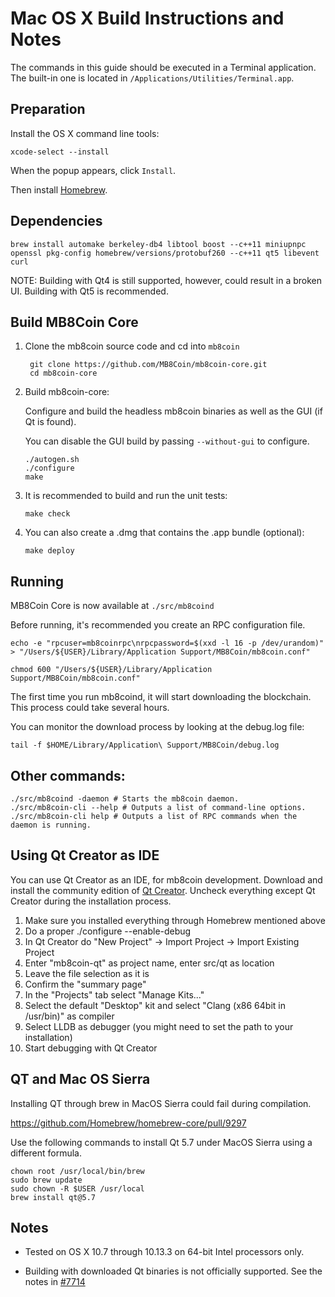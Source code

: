 Mac OS X Build Instructions and Notes
====================================
The commands in this guide should be executed in a Terminal application.
The built-in one is located in `/Applications/Utilities/Terminal.app`.

Preparation
-----------
Install the OS X command line tools:

`xcode-select --install`

When the popup appears, click `Install`.

Then install [Homebrew](http://brew.sh).

Dependencies
----------------------

    brew install automake berkeley-db4 libtool boost --c++11 miniupnpc openssl pkg-config homebrew/versions/protobuf260 --c++11 qt5 libevent curl

NOTE: Building with Qt4 is still supported, however, could result in a broken UI. Building with Qt5 is recommended.

Build MB8Coin Core
------------------------

1. Clone the mb8coin source code and cd into `mb8coin`

        git clone https://github.com/MB8Coin/mb8coin-core.git
        cd mb8coin-core

2.  Build mb8coin-core:

    Configure and build the headless mb8coin binaries as well as the GUI (if Qt is found).

    You can disable the GUI build by passing `--without-gui` to configure.

        ./autogen.sh
        ./configure
        make

3.  It is recommended to build and run the unit tests:

        make check

4.  You can also create a .dmg that contains the .app bundle (optional):

        make deploy

Running
-------

MB8Coin Core is now available at `./src/mb8coind`

Before running, it's recommended you create an RPC configuration file.

    echo -e "rpcuser=mb8coinrpc\nrpcpassword=$(xxd -l 16 -p /dev/urandom)" > "/Users/${USER}/Library/Application Support/MB8Coin/mb8coin.conf"

    chmod 600 "/Users/${USER}/Library/Application Support/MB8Coin/mb8coin.conf"

The first time you run mb8coind, it will start downloading the blockchain. This process could take several hours.

You can monitor the download process by looking at the debug.log file:

    tail -f $HOME/Library/Application\ Support/MB8Coin/debug.log

Other commands:
-------

    ./src/mb8coind -daemon # Starts the mb8coin daemon.
    ./src/mb8coin-cli --help # Outputs a list of command-line options.
    ./src/mb8coin-cli help # Outputs a list of RPC commands when the daemon is running.

Using Qt Creator as IDE
------------------------
You can use Qt Creator as an IDE, for mb8coin development.
Download and install the community edition of [Qt Creator](https://www.qt.io/download/).
Uncheck everything except Qt Creator during the installation process.

1. Make sure you installed everything through Homebrew mentioned above
2. Do a proper ./configure --enable-debug
3. In Qt Creator do "New Project" -> Import Project -> Import Existing Project
4. Enter "mb8coin-qt" as project name, enter src/qt as location
5. Leave the file selection as it is
6. Confirm the "summary page"
7. In the "Projects" tab select "Manage Kits..."
8. Select the default "Desktop" kit and select "Clang (x86 64bit in /usr/bin)" as compiler
9. Select LLDB as debugger (you might need to set the path to your installation)
10. Start debugging with Qt Creator

QT and Mac OS Sierra
--------------------

Installing QT through brew in MacOS Sierra could fail during compilation.

https://github.com/Homebrew/homebrew-core/pull/9297

Use the following commands to install Qt 5.7 under MacOS Sierra using a different formula.

    chown root /usr/local/bin/brew
    sudo brew update
    sudo chown -R $USER /usr/local
    brew install qt@5.7

Notes
-----

* Tested on OS X 10.7 through 10.13.3 on 64-bit Intel processors only.

* Building with downloaded Qt binaries is not officially supported. See the notes in [#7714](https://github.com/mb8coin/mb8coin/issues/7714)
